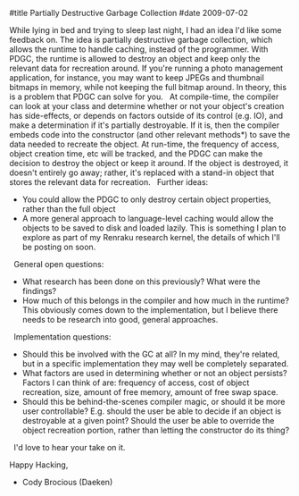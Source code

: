 #title Partially Destructive Garbage Collection
#date 2009-07-02

While lying in bed and trying to sleep last night, I had an idea I'd 
like some feedback on. The idea is partially destructive garbage 
collection, which allows the runtime to handle caching, instead of the 
programmer. With PDGC, the runtime is allowed to destroy an object 
and keep only the relevant data for recreation around. If you're 
running a photo management application, for instance, you may want to 
keep JPEGs and thumbnail bitmaps in memory, while not keeping the full 
bitmap around. In theory, this is a problem that PDGC can solve for 
you. 
 
At compile-time, the compiler can look at your class and determine 
whether or not your object's creation has side-effects, or depends on 
factors outside of its control (e.g. IO), and make a determination if 
it's partially destroyable. If it is, then the compiler embeds code 
into the constructor (and other relevant methods*) to save the data 
needed to recreate the object. At run-time, the frequency of access, 
object creation time, etc will be tracked, and the PDGC can make the 
decision to destroy the object or keep it around. If the object is 
destroyed, it doesn't entirely go away; rather, it's replaced with a 
stand-in object that stores the relevant data for recreation. 
 
Further ideas:

* You could allow the PDGC to only destroy certain object properties, rather than the full object
* A more general approach to language-level caching would allow the objects to be saved to disk and loaded lazily. This is something I plan to explore as part of my Renraku research kernel, the details of which I'll be posting on soon.


 
General open questions:

* What research has been done on this previously? What were the findings?
* How much of this belongs in the compiler and how much in the runtime? This obviously comes down to the implementation, but I believe there needs to be research into good, general approaches.


 
Implementation questions:

* Should this be involved with the GC at all? In my mind, they're related, but in a specific implementation they may well be completely separated.
* What factors are used in determining whether or not an object persists? Factors I can think of are: frequency of access, cost of object recreation, size, amount of free memory, amount of free swap space.
* Should this be behind-the-scenes compiler magic, or should it be more user controllable? E.g. should the user be able to decide if an object is destroyable at a given point? Should the user be able to override the object recreation portion, rather than letting the constructor do its thing?


 
I'd love to hear your take on it.

Happy Hacking,  
- Cody Brocious (Daeken)
